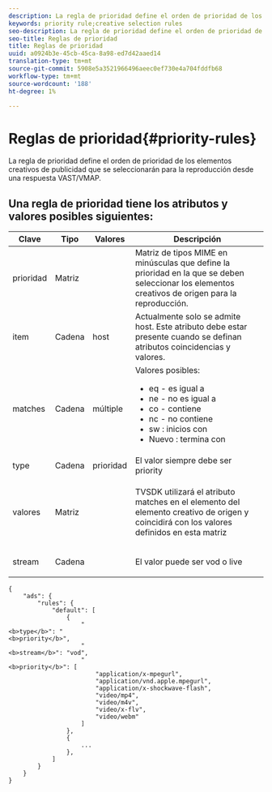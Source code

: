 ```yaml
---
description: La regla de prioridad define el orden de prioridad de los elementos creativos de publicidad que se seleccionarán para la reproducción desde una respuesta VAST/VMAP.
keywords: priority rule;creative selection rules
seo-description: La regla de prioridad define el orden de prioridad de los elementos creativos de publicidad que se seleccionarán para la reproducción desde una respuesta VAST/VMAP.
seo-title: Reglas de prioridad
title: Reglas de prioridad
uuid: a0924b3e-45cb-45ca-8a98-ed7d42aaed14
translation-type: tm+mt
source-git-commit: 5908e5a3521966496aeec0ef730e4a704fddfb68
workflow-type: tm+mt
source-wordcount: '188'
ht-degree: 1%

---
```



# Reglas de prioridad{#priority-rules}

La regla de prioridad define el orden de prioridad de los elementos creativos de publicidad que se seleccionarán para la reproducción desde una respuesta VAST/VMAP.

## Una regla de prioridad tiene los atributos y valores posibles siguientes:

<table id="table_ljp_tgx_hz">  
 <thead> 
  <tr> 
   <th class="entry"> Clave</th> 
   <th class="entry"> Tipo</th> 
   <th class="entry"> Valores</th> 
   <th class="entry"> Descripción</th> 
  </tr> 
 </thead>
 <tbody> 
  <tr> 
   <td><span class="codeph"> prioridad</span></td> 
   <td><span class="codeph"> Matriz</span></td> 
   <td></td> 
   <td> Matriz de tipos MIME en minúsculas que define la prioridad en la que se deben seleccionar los elementos creativos de origen para la reproducción.</td> 
  </tr> 
  <tr> 
   <td><span class="codeph"> item</span></td> 
   <td><span class="codeph"> Cadena</span></td> 
   <td><span class="codeph"> host</span></td> 
   <td>Actualmente solo se admite <span class="codeph"> host</span>. Este atributo debe estar presente cuando se definan atributos <span class="codeph"> coincidencias</span> y <span class="codeph"> valores</span>.</td> 
  </tr> 
  <tr> 
   <td><span class="codeph"> matches</span></td> 
   <td><span class="codeph"> Cadena</span></td> 
   <td><span class="codeph"> múltiple</span></td> 
   <td>Valores posibles:
    <ul id="ul_tnf_2hx_hz"> 
     <li><span class="codeph"> eq</span> - es igual a</li> 
     <li><span class="codeph"> ne</span> - no es igual a</li> 
     <li><span class="codeph"> co</span> - contiene</li> 
     <li><span class="codeph"> nc</span> - no contiene</li> 
     <li><span class="codeph"> sw</span> : inicios con</li> 
     <li><span class="codeph"> Nuevo</span> : termina con</li> 
    </ul></td> 
  </tr> 
  <tr> 
   <td><span class="codeph"> type</span></td> 
   <td><span class="codeph"> Cadena</span></td> 
   <td><span class="codeph"> prioridad</span></td> 
   <td>El valor siempre debe ser <span class="codeph"> priority</span></td> 
  </tr> 
  <tr> 
   <td><span class="codeph"> valores</span></td> 
   <td><span class="codeph"> Matriz</span></td> 
   <td></td> 
   <td> <p>TVSDK utilizará el atributo <span class="codeph"> matches</span> en el elemento <span class="codeph"></span> del elemento creativo de origen y coincidirá con los valores definidos en esta matriz</p> </td> 
  </tr> 
  <tr> 
   <td><span class="codeph"> stream</span></td> 
   <td><span class="codeph"> Cadena</span></td> 
   <td></td> 
   <td> <p>El valor puede ser <span class="codeph"> vod</span> o <span class="codeph"> live</span></p> </td> 
  </tr> 
 </tbody> 
</table>

```
{
    "ads": {
        "rules": {
            "default": [
                {
                    "
<b>type</b>": "
<b>priority</b>",
                    "
<b>stream</b>": "vod",
                    "
<b>priority</b>": [
                        "application/x-mpegurl",
                        "application/vnd.apple.mpegurl",
                        "application/x-shockwave-flash",
                        "video/mp4",
                        "video/m4v",
                        "video/x-flv",
                        "video/webm"
                    ]
                },
                {
                    ...
                },
            ]
        }
    }
}
```

